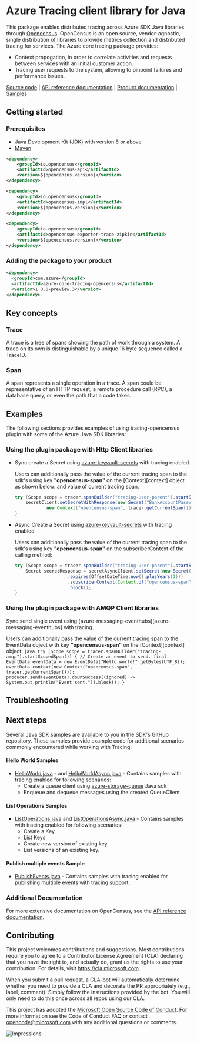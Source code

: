 # Azure Tracing client library for Java
This package enables distributed tracing across Azure SDK Java libraries through [Opencensus][opencensus]. OpenCensus is an open source, vendor-agnostic, single distribution of libraries to provide metrics collection and distributed tracing for services. 
The Azure core tracing package provides:
- Context propogation, in order to correlate activities and requests between services with an initial customer action.
- Tracing user requests to the system, allowing to pinpoint failures and performance issues.

[Source code][source_code] | [API reference documentation][api_documentation] | [Product
documentation][aztracing_docs] | [Samples][samples]

## Getting started
### Prerequisites
- Java Development Kit (JDK) with version 8 or above
- [Maven][maven]
```xml
<dependency>
    <groupId>io.opencensus</groupId>
    <artifactId>opencensus-api</artifactId>
    <version>${opencensus.version}</version>
</dependency>

<dependency>
    <groupId>io.opencensus</groupId>
    <artifactId>opencensus-impl</artifactId>
    <version>${opencensus.version}</version>
</dependency>

<dependency>
    <groupId>io.opencensus</groupId>
    <artifactId>opencensus-exporter-trace-zipkin</artifactId>
    <version>${opencensus.version}</version>
</dependency>
```

### Adding the package to your product
```xml
<dependency>
  <groupId>com.azure</groupId>
  <artifactId>azure-core-tracing-opencensus</artifactId>
  <version>1.0.0-preview.3</version>
</dependency>
```
## Key concepts
### Trace
A trace is a tree of spans showing the path of work through a system. A trace on its own is distinguishable by a unique 16 byte sequence called a TraceID.
### Span
A span represents a single operation in a trace. A span could be representative of an HTTP request, a remote procedure call (RPC), a database query, or even the path that a code takes.

## Examples
The following sections provides examples of using tracing-opencensus plugin with some of the Azure Java SDK libraries:
### Using the plugin package with Http Client libraries
- Sync create a Secret using [azure-keyvault-secrets][azure-keyvault-secrets] with tracing enabled.
    
    Users can additionally pass the value of the current tracing span to the sdk's using key **"opencensus-span"** on the [Context][context] object as shown below:
      and value of current tracing span.
	```java
	try (Scope scope = tracer.spanBuilder("tracing-user-parent").startScopedSpan()) { 
		secretClient.setSecretWithResponse(new Secret("BankAccountPassword", "f4G34fMh8v"),
	    		new Context("opencensus-span", tracer.getCurrentSpan()));
	}
	```
- Async Create a Secret using [azure-keyvault-secrets][azure-keyvault-secrets] with tracing enabled
    
    Users can additionally pass the value of the current tracing span to the sdk's using key **"opencensus-span"** on the subscriberContext of the calling method:
	```java
	try (Scope scope = tracer.spanBuilder("tracing-user-parent").startScopedSpan()){
	    Secret secretResponse = secretAsyncClient.setSecret(new Secret("BankAccountPassword", "f4G34fMh8v")
						.expires(OffsetDateTime.now().plusYears(1)))
						.subscriberContext(Context.of("opencensus-span", tracer.getCurrentSpan()))
						.block();
	}
	```

### Using the plugin package with AMQP Client libraries
Sync send single event using [azure-messaging-eventhubs][azure-messaging-eventhubs] with tracing.
    
Users can additionally pass the value of the current tracing span to the EventData object with key **"opencensus-span"** on the [Context][context] object:
	```java
	try (Scope scope = tracer.spanBuilder("tracing-amqp").startScopedSpan()) {
		// Create an event to send.
		final EventData eventData = new EventData("Hello world!".getBytes(UTF_8));
		eventData.context(new Context("opencensus-span", tracer.getCurrentSpan()));
		producer.send(eventData).doOnSuccess((ignored) -> System.out.println("Event sent.")).block();
	}
	```
## Troubleshooting

## Next steps
Several Java SDK samples are available to you in the SDK's GitHub repository. These samples provide example code for additional scenarios commonly encountered while working with Tracing:

#### Hello World Samples
* [HelloWorld.java][sample_helloWorld] - and [HelloWorldAsync.java][sample_helloWorldAsync] - Contains samples with tracing enabled for following scenarios:
    * Create a queue client using [azure-storage-queue][azure-storage-queue] Java sdk
    * Enqueue and dequeue messages using the created QueueClient
#### List Operations Samples
* [ListOperations.java][sample_list] and [ListOperationsAsync.java][sample_list_async] - Contains samples with tracing enabled for following scenarios:
    * Create a Key
    * List Keys
    * Create new version of existing key.
    * List versions of an existing key.
#### Publish multiple events Sample
* [PublishEvents.java][sample_publish_events] - Contains samples with tracing enabled for publishing multiple events with tracing support.

###  Additional Documentation
For more extensive documentation on OpenCensus, see the [API reference documentation][opencensus].

## Contributing
This project welcomes contributions and suggestions. Most contributions require you to agree to a Contributor License Agreement (CLA) declaring that you have the right to, and actually do, grant us the rights to use your contribution. For details, visit https://cla.microsoft.com.

When you submit a pull request, a CLA-bot will automatically determine whether you need to provide a CLA and decorate the PR appropriately (e.g., label, comment). Simply follow the instructions provided by the bot. You will only need to do this once across all repos using our CLA.

This project has adopted the [Microsoft Open Source Code of Conduct](https://opensource.microsoft.com/codeofconduct/). For more information see the Code of Conduct FAQ or contact opencode@microsoft.com with any additional questions or comments.

<!-- Links -->
[api_documentation]: https://azure.github.io/azure-sdk-for-java/track2reports/index.html
[azure-keyvault-secrets]: https://github.com/Azure/azure-sdk-for-java/tree/master/sdk/keyvault/azure-keyvault-secrets
[azure-storage-queue]: https://github.com/Azure/azure-sdk-for-java/tree/master/sdk/storage/azure-storage-queue
[maven]: https://maven.apache.org/
[source_code]:  src
[aztracing_docs]: TODO
[sample_helloWorld]: ./src/samples/java/com/azure/core/tracing//HelloWorld.java
[sample_helloWorldAsync]: ./src/samples/java/com/azure/core/tracing/HelloWorldAsync.java
[sample_list]: ./src/samples/java/com/azure/core/tracing//ListOperationsTracing.java
[sample_list_async]: ./src/samples/java/com/azure/core/tracing//ListOperationsAsync.java
[sample_publish_events]: ./src/samples/java/com/azure/core/tracing/PublishEvents.java
[samples]: ./src/samples/java/com/azure/core/tracing/
[opencensus]: https://opencensus.io/quickstart/java/tracing/

![Impressions](https://azure-sdk-impressions.azurewebsites.net/api/impressions/azure-sdk-for-java/sdk/tracing/README.png)
